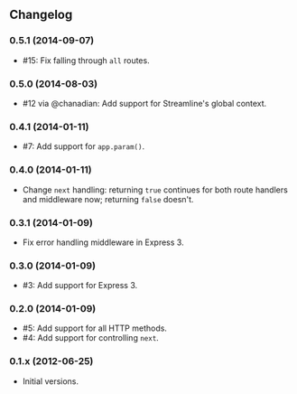 ## Changelog

### 0.5.1 (2014-09-07)

- #15: Fix falling through `all` routes.

### 0.5.0 (2014-08-03)

- #12 via @chanadian: Add support for Streamline's global context.

### 0.4.1 (2014-01-11)

- #7: Add support for `app.param()`.

### 0.4.0 (2014-01-11)

- Change `next` handling: returning `true` continues for both route handlers and middleware now; returning `false` doesn't.

### 0.3.1 (2014-01-09)

- Fix error handling middleware in Express 3.

### 0.3.0 (2014-01-09)

- #3: Add support for Express 3.

### 0.2.0 (2014-01-09)

- #5: Add support for all HTTP methods.
- #4: Add support for controlling `next`.

### 0.1.x (2012-06-25)

- Initial versions.
